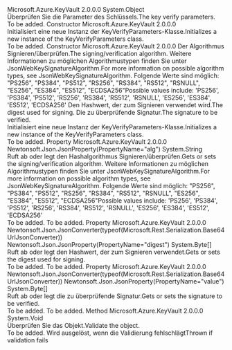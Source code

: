 <Type Name="KeyVerifyParameters" FullName="Microsoft.Azure.KeyVault.Models.KeyVerifyParameters">
  <TypeSignature Language="C#" Value="public class KeyVerifyParameters" />
  <TypeSignature Language="ILAsm" Value=".class public auto ansi beforefieldinit KeyVerifyParameters extends System.Object" />
  <TypeSignature Language="DocId" Value="T:Microsoft.Azure.KeyVault.Models.KeyVerifyParameters" />
  <TypeSignature Language="VB.NET" Value="Public Class KeyVerifyParameters" />
  <TypeSignature Language="F#" Value="type KeyVerifyParameters = class" />
  <AssemblyInfo>
    <AssemblyName>Microsoft.Azure.KeyVault</AssemblyName>
    <AssemblyVersion>2.0.0.0</AssemblyVersion>
  </AssemblyInfo>
  <Base>
    <BaseTypeName>System.Object</BaseTypeName>
  </Base>
  <Interfaces />
  <Docs>
    <summary>
            <span data-ttu-id="8e604-101">Überprüfen Sie die Parameter des Schlüssels.</span><span class="sxs-lookup"><span data-stu-id="8e604-101">The key verify parameters.</span></span>
            </summary>
    <remarks>To be added.</remarks>
  </Docs>
  <Members>
    <Member MemberName=".ctor">
      <MemberSignature Language="C#" Value="public KeyVerifyParameters ();" />
      <MemberSignature Language="ILAsm" Value=".method public hidebysig specialname rtspecialname instance void .ctor() cil managed" />
      <MemberSignature Language="DocId" Value="M:Microsoft.Azure.KeyVault.Models.KeyVerifyParameters.#ctor" />
      <MemberSignature Language="VB.NET" Value="Public Sub New ()" />
      <MemberType>Constructor</MemberType>
      <AssemblyInfo>
        <AssemblyName>Microsoft.Azure.KeyVault</AssemblyName>
        <AssemblyVersion>2.0.0.0</AssemblyVersion>
      </AssemblyInfo>
      <Parameters />
      <Docs>
        <summary>
            <span data-ttu-id="8e604-102">Initialisiert eine neue Instanz der KeyVerifyParameters-Klasse.</span><span class="sxs-lookup"><span data-stu-id="8e604-102">Initializes a new instance of the KeyVerifyParameters class.</span></span>
            </summary>
        <remarks>To be added.</remarks>
      </Docs>
    </Member>
    <Member MemberName=".ctor">
      <MemberSignature Language="C#" Value="public KeyVerifyParameters (string algorithm, byte[] digest, byte[] signature);" />
      <MemberSignature Language="ILAsm" Value=".method public hidebysig specialname rtspecialname instance void .ctor(string algorithm, unsigned int8[] digest, unsigned int8[] signature) cil managed" />
      <MemberSignature Language="DocId" Value="M:Microsoft.Azure.KeyVault.Models.KeyVerifyParameters.#ctor(System.String,System.Byte[],System.Byte[])" />
      <MemberSignature Language="VB.NET" Value="Public Sub New (algorithm As String, digest As Byte(), signature As Byte())" />
      <MemberSignature Language="F#" Value="new Microsoft.Azure.KeyVault.Models.KeyVerifyParameters : string * byte[] * byte[] -&gt; Microsoft.Azure.KeyVault.Models.KeyVerifyParameters" Usage="new Microsoft.Azure.KeyVault.Models.KeyVerifyParameters (algorithm, digest, signature)" />
      <MemberType>Constructor</MemberType>
      <AssemblyInfo>
        <AssemblyName>Microsoft.Azure.KeyVault</AssemblyName>
        <AssemblyVersion>2.0.0.0</AssemblyVersion>
      </AssemblyInfo>
      <Parameters>
        <Parameter Name="algorithm" Type="System.String" />
        <Parameter Name="digest" Type="System.Byte[]" />
        <Parameter Name="signature" Type="System.Byte[]" />
      </Parameters>
      <Docs>
        <param name="algorithm"><span data-ttu-id="8e604-103">Der Algorithmus Signieren/überprüfen.</span><span class="sxs-lookup"><span data-stu-id="8e604-103">The signing/verification algorithm.</span></span> <span data-ttu-id="8e604-104">Weitere Informationen zu möglichen Algorithmustypen finden Sie unter JsonWebKeySignatureAlgorithm.</span><span class="sxs-lookup"><span data-stu-id="8e604-104">For more information on possible algorithm types, see JsonWebKeySignatureAlgorithm.</span></span> <span data-ttu-id="8e604-105">Folgende Werte sind möglich: "PS256", "PS384", "PS512", "RS256", "RS384", "RS512", "RSNULL", "ES256", "ES384", "ES512", "ECDSA256"</span><span class="sxs-lookup"><span data-stu-id="8e604-105">Possible values include: 'PS256', 'PS384', 'PS512', 'RS256', 'RS384', 'RS512', 'RSNULL', 'ES256', 'ES384', 'ES512', 'ECDSA256'</span></span></param>
        <param name="digest"><span data-ttu-id="8e604-106">Den Hashwert, der zum Signieren verwendet wird.</span><span class="sxs-lookup"><span data-stu-id="8e604-106">The digest used for signing.</span></span></param>
        <param name="signature"><span data-ttu-id="8e604-107">Die zu überprüfende Signatur.</span><span class="sxs-lookup"><span data-stu-id="8e604-107">The signature to be verified.</span></span></param>
        <summary>
            <span data-ttu-id="8e604-108">Initialisiert eine neue Instanz der KeyVerifyParameters-Klasse.</span><span class="sxs-lookup"><span data-stu-id="8e604-108">Initializes a new instance of the KeyVerifyParameters class.</span></span>
            </summary>
        <remarks>To be added.</remarks>
      </Docs>
    </Member>
    <Member MemberName="Algorithm">
      <MemberSignature Language="C#" Value="public string Algorithm { get; set; }" />
      <MemberSignature Language="ILAsm" Value=".property instance string Algorithm" />
      <MemberSignature Language="DocId" Value="P:Microsoft.Azure.KeyVault.Models.KeyVerifyParameters.Algorithm" />
      <MemberSignature Language="VB.NET" Value="Public Property Algorithm As String" />
      <MemberSignature Language="F#" Value="member this.Algorithm : string with get, set" Usage="Microsoft.Azure.KeyVault.Models.KeyVerifyParameters.Algorithm" />
      <MemberType>Property</MemberType>
      <AssemblyInfo>
        <AssemblyName>Microsoft.Azure.KeyVault</AssemblyName>
        <AssemblyVersion>2.0.0.0</AssemblyVersion>
      </AssemblyInfo>
      <Attributes>
        <Attribute>
          <AttributeName>Newtonsoft.Json.JsonProperty(PropertyName="alg")</AttributeName>
        </Attribute>
      </Attributes>
      <ReturnValue>
        <ReturnType>System.String</ReturnType>
      </ReturnValue>
      <Docs>
        <summary>
            <span data-ttu-id="8e604-109">Ruft ab oder legt den Hashalgorithmus Signieren/überprüfen.</span><span class="sxs-lookup"><span data-stu-id="8e604-109">Gets or sets the signing/verification algorithm.</span></span> <span data-ttu-id="8e604-110">Weitere Informationen zu möglichen Algorithmustypen finden Sie unter JsonWebKeySignatureAlgorithm.</span><span class="sxs-lookup"><span data-stu-id="8e604-110">For more information on possible algorithm types, see JsonWebKeySignatureAlgorithm.</span></span> <span data-ttu-id="8e604-111">Folgende Werte sind möglich: "PS256", "PS384", "PS512", "RS256", "RS384", "RS512", "RSNULL", "ES256", "ES384", "ES512", "ECDSA256"</span><span class="sxs-lookup"><span data-stu-id="8e604-111">Possible values include: 'PS256', 'PS384', 'PS512', 'RS256', 'RS384', 'RS512', 'RSNULL', 'ES256', 'ES384', 'ES512', 'ECDSA256'</span></span>
            </summary>
        <value>To be added.</value>
        <remarks>To be added.</remarks>
      </Docs>
    </Member>
    <Member MemberName="Digest">
      <MemberSignature Language="C#" Value="public byte[] Digest { get; set; }" />
      <MemberSignature Language="ILAsm" Value=".property instance unsigned int8[] Digest" />
      <MemberSignature Language="DocId" Value="P:Microsoft.Azure.KeyVault.Models.KeyVerifyParameters.Digest" />
      <MemberSignature Language="VB.NET" Value="Public Property Digest As Byte()" />
      <MemberSignature Language="F#" Value="member this.Digest : byte[] with get, set" Usage="Microsoft.Azure.KeyVault.Models.KeyVerifyParameters.Digest" />
      <MemberType>Property</MemberType>
      <AssemblyInfo>
        <AssemblyName>Microsoft.Azure.KeyVault</AssemblyName>
        <AssemblyVersion>2.0.0.0</AssemblyVersion>
      </AssemblyInfo>
      <Attributes>
        <Attribute>
          <AttributeName>Newtonsoft.Json.JsonConverter(typeof(Microsoft.Rest.Serialization.Base64UrlJsonConverter))</AttributeName>
        </Attribute>
        <Attribute>
          <AttributeName>Newtonsoft.Json.JsonProperty(PropertyName="digest")</AttributeName>
        </Attribute>
      </Attributes>
      <ReturnValue>
        <ReturnType>System.Byte[]</ReturnType>
      </ReturnValue>
      <Docs>
        <summary>
            <span data-ttu-id="8e604-112">Ruft ab oder legt den Hashwert, der zum Signieren verwendet.</span><span class="sxs-lookup"><span data-stu-id="8e604-112">Gets or sets the digest used for signing.</span></span>
            </summary>
        <value>To be added.</value>
        <remarks>To be added.</remarks>
      </Docs>
    </Member>
    <Member MemberName="Signature">
      <MemberSignature Language="C#" Value="public byte[] Signature { get; set; }" />
      <MemberSignature Language="ILAsm" Value=".property instance unsigned int8[] Signature" />
      <MemberSignature Language="DocId" Value="P:Microsoft.Azure.KeyVault.Models.KeyVerifyParameters.Signature" />
      <MemberSignature Language="VB.NET" Value="Public Property Signature As Byte()" />
      <MemberSignature Language="F#" Value="member this.Signature : byte[] with get, set" Usage="Microsoft.Azure.KeyVault.Models.KeyVerifyParameters.Signature" />
      <MemberType>Property</MemberType>
      <AssemblyInfo>
        <AssemblyName>Microsoft.Azure.KeyVault</AssemblyName>
        <AssemblyVersion>2.0.0.0</AssemblyVersion>
      </AssemblyInfo>
      <Attributes>
        <Attribute>
          <AttributeName>Newtonsoft.Json.JsonConverter(typeof(Microsoft.Rest.Serialization.Base64UrlJsonConverter))</AttributeName>
        </Attribute>
        <Attribute>
          <AttributeName>Newtonsoft.Json.JsonProperty(PropertyName="value")</AttributeName>
        </Attribute>
      </Attributes>
      <ReturnValue>
        <ReturnType>System.Byte[]</ReturnType>
      </ReturnValue>
      <Docs>
        <summary>
            <span data-ttu-id="8e604-113">Ruft ab oder legt die zu überprüfende Signatur.</span><span class="sxs-lookup"><span data-stu-id="8e604-113">Gets or sets the signature to be verified.</span></span>
            </summary>
        <value>To be added.</value>
        <remarks>To be added.</remarks>
      </Docs>
    </Member>
    <Member MemberName="Validate">
      <MemberSignature Language="C#" Value="public virtual void Validate ();" />
      <MemberSignature Language="ILAsm" Value=".method public hidebysig newslot virtual instance void Validate() cil managed" />
      <MemberSignature Language="DocId" Value="M:Microsoft.Azure.KeyVault.Models.KeyVerifyParameters.Validate" />
      <MemberSignature Language="VB.NET" Value="Public Overridable Sub Validate ()" />
      <MemberSignature Language="F#" Value="abstract member Validate : unit -&gt; unit&#xA;override this.Validate : unit -&gt; unit" Usage="keyVerifyParameters.Validate " />
      <MemberType>Method</MemberType>
      <AssemblyInfo>
        <AssemblyName>Microsoft.Azure.KeyVault</AssemblyName>
        <AssemblyVersion>2.0.0.0</AssemblyVersion>
      </AssemblyInfo>
      <ReturnValue>
        <ReturnType>System.Void</ReturnType>
      </ReturnValue>
      <Parameters />
      <Docs>
        <summary>
            <span data-ttu-id="8e604-114">Überprüfen Sie das Objekt.</span><span class="sxs-lookup"><span data-stu-id="8e604-114">Validate the object.</span></span>
            </summary>
        <remarks>To be added.</remarks>
        <exception cref="T:Microsoft.Rest.ValidationException">
            <span data-ttu-id="8e604-115">Wird ausgelöst, wenn die Validierung fehlschlägt</span><span class="sxs-lookup"><span data-stu-id="8e604-115">Thrown if validation fails</span></span>
            </exception>
      </Docs>
    </Member>
  </Members>
</Type>